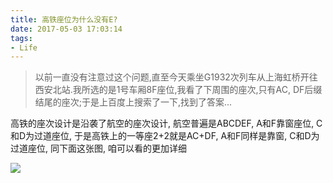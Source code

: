 ```yaml
---
title: 高铁座位为什么没有E?
date: 2017-05-03 17:03:14
tags:
- Life
---
```


> 以前一直没有注意过这个问题,直至今天乘坐G1932次列车从上海虹桥开往西安北站.我所选的是1号车厢8F座位,我看了下周围的座次,只有AC, DF后缀结尾的座次;于是上百度上搜索了一下,找到了答案...

<!--more-->

高铁的座次设计是沿袭了航空的座次设计, 航空普遍是ABCDEF, A和F靠窗座位, C和D为过道座位, 于是高铁上的一等座2+2就是AC+DF, A和F同样是靠窗, C和D为过道座位, 同下面这张图, 咱可以看的更加详细

![](https://hugo-1256107396.cos.ap-chengdu.myqcloud.com/blog/201705/high-speed-seat.jpg)
